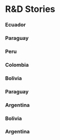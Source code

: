 # R&D Stories


<div class=multicol>

<div>

### Ecuador


</div>

<div>

### Paraguay


</div>

<div>

### Peru


</div>

<div>

### Colombia


</div>

<div>

### Bolivia


</div>

<div>

### Paraguay


</div>

<div>

### Argentina


</div>

<div>

### Bolivia


</div>

<div>

### Argentina


</div>
</div>